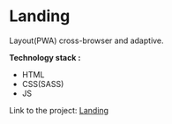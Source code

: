 # Landing

Layout(PWA) cross-browser and adaptive.

**Technology stack :**

* HTML
* CSS(SASS)
* JS

Link to the project: [Landing](https://smillepack.github.io/goodluck/)

<!-- http://goodluck.by/ -->
